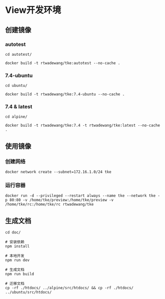 # View开发环境

## 创建镜像

### autotest

```shell
cd autotest/

docker build -t rtwadewang/tke:autotest --no-cache .
```

### 7.4-ubuntu

```shell
cd ubuntu/

docker build -t rtwadewang/tke:7.4-ubuntu --no-cache .
```

### 7.4 & latest

```shell
cd alpine/

docker build -t rtwadewang/tke:7.4 -t rtwadewang/tke:latest --no-cache .
```

## 使用镜像

### 创建网络

```shell
docker network create --subnet=172.16.1.0/24 tke
```

### 运行容器

```shell
docker run -d --privileged --restart always --name tke --network tke -p 80:80 -v /home/tke/preview:/home/tke/preview -v /home/tke/rc:/home/tke/rc rtwadewang/tke
```

## 生成文档

```shell
cd doc/

# 安装依赖
npm install

# 本地开发
npm run dev

# 生成文档
npm run build

# 迁移文档
cp -rf ./htdocs/ ../alpine/src/htdocs/ && cp -rf ./htdocs/ ../ubuntu/src/htdocs/
```
